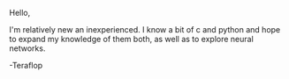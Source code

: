 Hello,

I'm relatively new an inexperienced. I know a bit of c and python and hope
to expand my knowledge of them both, as well as to explore neural networks.

-Teraflop
